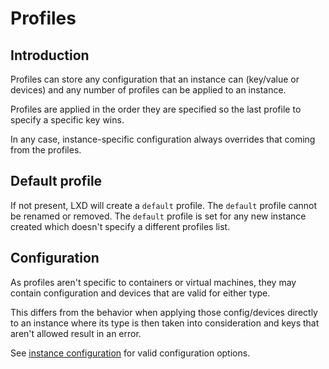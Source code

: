 # Profiles
## Introduction
Profiles can store any configuration that an instance can (key/value or devices)
and any number of profiles can be applied to an instance.

Profiles are applied in the order they are specified so the last profile to
specify a specific key wins.

In any case, instance-specific configuration always overrides that coming from
the profiles.

## Default profile
If not present, LXD will create a `default` profile.
The `default` profile cannot be renamed or removed.
The `default` profile is set for any new instance created which doesn't
specify a different profiles list.

## Configuration
As profiles aren't specific to containers or virtual machines, they may
contain configuration and devices that are valid for either type.

This differs from the behavior when applying those config/devices
directly to an instance where its type is then taken into consideration
and keys that aren't allowed result in an error.

See [instance configuration](instances.md) for valid configuration options.
